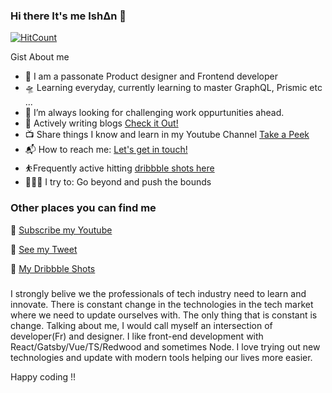 ### Hi there It's me Ish∆n 👋

[![HitCount](http://hits.dwyl.com/ishan-me/ishan-me.svg)](http://hits.dwyl.com/ishan-me/ishan-me)

Gist About me

- 🎤 I am a passonate Product designer and Frontend developer
- 🛸 Learning everyday, currently learning to master GraphQL, Prismic etc ...
- 🌋 I’m always looking for challenging work oppurtunities ahead.
- 💬 Actively writing blogs [Check it Out!](https://medium.com/@ishan02016)
- 📺 Share things I know and learn in my Youtube Channel [Take a Peek](https://www.youtube.com/channel/UCS3-MF_4ADqglU2OSly4vIw?sub_confirmation=1)
- 📬 How to reach me: <a href="mailto:ishan02016@gmail.com">Let's get in touch!</a>
- ⛹️‍Frequently active hitting [dribbble shots here](https://dribbble.com/ishan-manandhar)
- 🧗🏾‍♀️ I try to: Go beyond and push the bounds

### Other places you can find me 

🎥 [Subscribe my Youtube](https://www.youtube.com/channel/UCS3-MF_4ADqglU2OSly4vIw?sub_confirmation=1)

🐣 [See my Tweet](https://twitter.com/ishan02016)

🏀 [My Dribbble Shots](https://dribbble.com/ishan-manandhar)

###

I strongly belive we the professionals of tech industry need to learn and innovate. There is constant change in the technologies in the tech market where we need to update ourselves with. The only thing that is constant is change. Talking about me, I would call myself an intersection of developer(Fr) and designer. I like front-end development with React/Gatsby/Vue/TS/Redwood and sometimes Node. I love trying out new technologies and update with modern tools helping our lives more easier.

Happy coding !!
